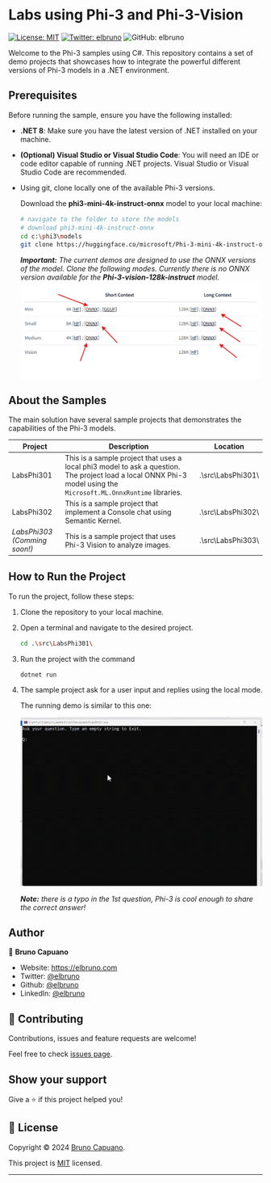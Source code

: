 # Labs using Phi-3 and Phi-3-Vision

[![License: MIT](https://img.shields.io/badge/License-MIT-yellow.svg)](/LICENSE)
[![Twitter: elbruno](https://img.shields.io/twitter/follow/elbruno.svg?style=social)](https://twitter.com/elbruno)
![GitHub: elbruno](https://img.shields.io/github/followers/elbruno?style=social)

Welcome to the Phi-3 samples using C#. This repository contains a set of demo projects that showcases how to integrate the powerful different versions of Phi-3 models in a .NET environment.

## Prerequisites

Before running the sample, ensure you have the following installed:
- **.NET 8**: Make sure you have the latest version of .NET installed on your machine.
- **(Optional) Visual Studio or Visual Studio Code**: You will need an IDE or code editor capable of running .NET projects. Visual Studio or Visual Studio Code are recommended.
- Using git, clone locally one of the available Phi-3 versions. 

    Download the **phi3-mini-4k-instruct-onnx** model to your local machine:
    ```bash
    # navigate to the folder to store the models
    # download phi3-mini-4k-instruct-onnx
    cd c:\phi3\models
    git clone https://huggingface.co/microsoft/Phi-3-mini-4k-instruct-onnx
    ```
    ***Important:** The current demos are designed to use the ONNX versions of the model. Clone the following modes. Currently there is no ONNX version available for the **Phi-3-vision-128k-instruct** model.*
    ![Download only ONNX models](./img/10DownloadOnnx.png)


## About the Samples

The main solution have several sample projects that demonstrates the capabilities of the Phi-3 models.

| Project | Description | Location |
| ------------ | ----------- | -------- |
| LabsPhi301    | This is a sample project that uses a local phi3 model to ask a question. The project load a local ONNX Phi-3 model using the `Microsoft.ML.OnnxRuntime` libraries. | .\src\LabsPhi301\ |
| LabsPhi302    | This is a sample project that implement a Console chat using Semantic Kernel. | .\src\LabsPhi302\ |
| *LabsPhi303 (Comming soon!)*   | This is a sample project that uses Phi-3 Vision to analyze images. | .\src\LabsPhi303\ |


## How to Run the Project

To run the project, follow these steps:
1. Clone the repository to your local machine.

1. Open a terminal and navigate to the desired project. 
    ```bash
    cd .\src\LabsPhi301\
    ```

1. Run the project with the command
    ```bash
    dotnet run
    ```

1.  The sample project ask for a user input and replies using the local mode. 

    The running demo is similar to this one:

    ![Chat running demo](./img/20SampleConsole.gif)

    ***Note:** there is a typo in the 1st question, Phi-3 is cool enough to share the correct answer!*



## Author

👤 **Bruno Capuano**

* Website: https://elbruno.com
* Twitter: [@elbruno](https://twitter.com/elbruno)
* Github: [@elbruno](https://github.com/elbruno)
* LinkedIn: [@elbruno](https://linkedin.com/in/elbruno)

## 🤝 Contributing

Contributions, issues and feature requests are welcome!

Feel free to check [issues page](https://github.com/elbruno/phi3-labs//issues).

## Show your support

Give a ⭐️ if this project helped you!


## 📝 License

Copyright &copy; 2024 [Bruno Capuano](https://github.com/elbruno).

This project is [MIT](/LICENSE) licensed.

***